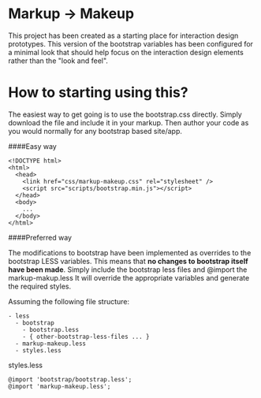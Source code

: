 Markup -> Makeup
============
This project has been created as a starting place for interaction design prototypes.  This version of the bootstrap variables has been configured for a minimal look that should help focus on the interaction design elements rather than the "look and feel".

How to starting using this?
===========================
The easiest way to get going is to use the bootstrap.css directly.  Simply download the file and include it in your markup.  Then author your code as you would normally for any bootstrap based site/app.

####Easy way
```
<!DOCTYPE html>
<html>
  <head>
    <link href="css/markup-makeup.css" rel="stylesheet" />
    <script src="scripts/bootstrap.min.js"></script>
  </head>
  <body>
    ...
  </body>
</html>
```


####Preferred way

The modifications to bootstrap have been implemented as overrides to the bootstrap LESS variables.  This means that **no changes to bootstrap itself have been made**.  Simply include the bootstrap less files and @import the markup-makup.less  It will override the appropriate variables and generate the required styles.

Assuming the following file structure:
```
- less
  - bootstrap
    - bootstrap.less
    - { other-bootstrap-less-files ... }
  - markup-makeup.less
  - styles.less
```

styles.less
```
@import 'bootstrap/bootstrap.less';
@import 'markup-makeup.less';
```
